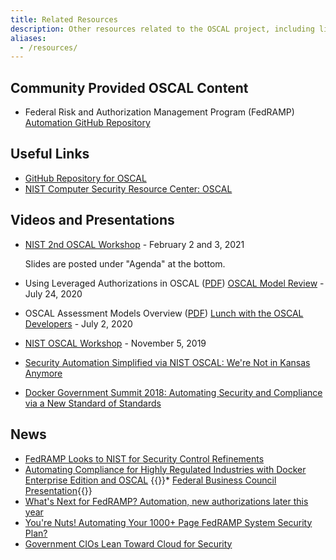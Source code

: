 ```yaml
---
title: Related Resources
description: Other resources related to the OSCAL project, including links to tools, presentations, and news items.
aliases:
  - /resources/
---
```


## Community Provided OSCAL Content

- Federal Risk and Authorization Management Program (FedRAMP) [Automation GitHub Repository](https://github.com/GSA/fedramp-automation)

## Useful Links

* [GitHub Repository for OSCAL](https://github.com/usnistgov/OSCAL)
* [NIST Computer Security Resource Center: OSCAL](https://csrc.nist.gov/Projects/Open-Security-Controls-Assessment-Language)

## Videos and Presentations

- [NIST 2nd OSCAL Workshop](https://www.nist.gov/news-events/events/2021/02/2nd-open-security-controls-assessment-language-oscal-workshop) - February 2 and 3, 2021

  Slides are posted under "Agenda" at the bottom.

- Using Leveraged Authorizations in OSCAL ([PDF](/presentations/oscal-leveraged-authorizations-v6a.pdf)) [OSCAL Model Review](/contribute/model-review/) - July 24, 2020
- OSCAL Assessment Models Overview ([PDF](/presentations/oscal-ap-ar-poam-v3.pdf)) [Lunch with the OSCAL Developers](/contribute/dev-lunch/) - July 2, 2020
- [NIST OSCAL Workshop](../OSCAL-workshop-20191105.pdf) - November 5, 2019
- [Security Automation Simplified via NIST OSCAL: We're Not in Kansas Anymore](https://www.youtube.com/watch?v=eP8K7piU5UQ)
- [Docker Government Summit 2018: Automating Security and Compliance via a New Standard of Standards](https://www.youtube.com/watch?v=mo3J0tFxixg)

## News

* <a href="https://gcn.com/articles/2018/06/14/fedramp-updates.aspx" data-proofer-ignore="yes">FedRAMP Looks to NIST for Security Control Refinements</a>
* [Automating Compliance for Highly Regulated Industries with Docker Enterprise Edition and OSCAL](https://blog.docker.com/2018/05/automating-compliance-docker-ee-oscal/)
{{<todo>}}* [Federal Business Council Presentation](https://www.fbcinc.com/e/FITSC/presentations/Iorga-FITSC-CSAT_with_RMFOSCAL.pdf){{</todo>}}
* [What's Next for FedRAMP? Automation, new authorizations later this year](https://federalnewsnetwork.com/federal-cloud-report/2018/06/whats-next-for-fedramp-automation-new-authorizations-and-more-later-this-year/)
* [You're Nuts! Automating Your 1000+ Page FedRAMP System Security Plan?](https://www.govloop.com/community/blog/youre-nuts-automating-1000page-fedramp-system-security-plan/)
* [Government CIOs Lean Toward Cloud for Security](https://www.meritalk.com/articles/government-cios-lean-toward-cloud-for-security/)
